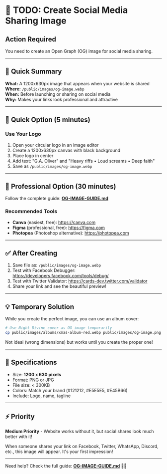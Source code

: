 # 📸 TODO: Create Social Media Sharing Image

## Action Required

You need to create an Open Graph (OG) image for social media sharing.

---

## 🎯 Quick Summary

**What:** A 1200x630px image that appears when your website is shared  
**Where:** `/public/images/og-image.webp`  
**When:** Before launching or sharing on social media  
**Why:** Makes your links look professional and attractive  

---

## 🚀 Quick Option (5 minutes)

### Use Your Logo
1. Open your circular logo in an image editor
2. Create a 1200x630px canvas with black background
3. Place logo in center
4. Add text: "G.A. Oliver" and "Heavy riffs • Loud screams • Deep faith"
5. Save as `/public/images/og-image.webp`

---

## 🎨 Professional Option (30 minutes)

Follow the complete guide: **[OG-IMAGE-GUIDE.md](./OG-IMAGE-GUIDE.md)**

### Recommended Tools
- **Canva** (easiest, free): https://canva.com
- **Figma** (professional, free): https://figma.com
- **Photopea** (Photoshop alternative): https://photopea.com

---

## ✅ After Creating

1. Save file as: `/public/images/og-image.webp`
2. Test with Facebook Debugger: https://developers.facebook.com/tools/debug/
3. Test with Twitter Validator: https://cards-dev.twitter.com/validator
4. Share your link and see the beautiful preview!

---

## 💡 Temporary Solution

While you create the perfect image, you can use an album cover:

```bash
# Use Night Divine cover as OG image temporarily
cp public/images/albums/xmas-album-red.webp public/images/og-image.png
```

Not ideal (wrong dimensions) but works until you create the proper one!

---

## 📐 Specifications

- Size: **1200 x 630 pixels**
- Format: PNG or JPG
- File size: < 300KB
- Colors: Match your brand (#121212, #E5E5E5, #E45B66)
- Include: Logo, name, tagline

---

## ⚡ Priority

**Medium Priority** - Website works without it, but social shares look much better with it!

When someone shares your link on Facebook, Twitter, WhatsApp, Discord, etc., this image will appear. It's your first impression!

---

Need help? Check the full guide: **[OG-IMAGE-GUIDE.md](./OG-IMAGE-GUIDE.md)** 🎨✨

